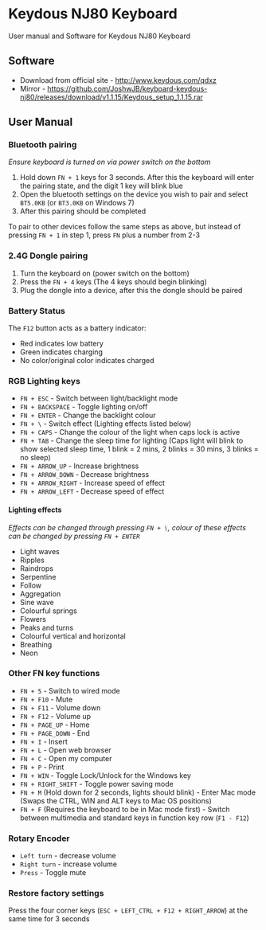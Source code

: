 # Keydous NJ80 Keyboard
User manual and Software for Keydous NJ80 Keyboard 

## Software
- Download from official site - http://www.keydous.com/qdxz
- Mirror - https://github.com/JoshwJB/keyboard-keydous-nj80/releases/download/v1.1.15/Keydous_setup_1.1.15.rar

## User Manual
### Bluetooth pairing
*Ensure keyboard is turned on via power switch on the bottom*
1. Hold down `FN + 1` keys for 3 seconds. After this the keyboard will enter the pairing state, and the digit 1 key will blink blue
2. Open the bluetooth settings on the device you wish to pair and select `BT5.0KB` (or `BT3.0KB` on Windows 7)
3.  After this pairing should be completed

To pair to other devices follow the same steps as above, but instead of pressing `FN + 1` in step 1, press `FN` plus a number from 2-3

### 2.4G Dongle pairing
1. Turn the keyboard on (power switch on the bottom)
2. Press the `FN + 4` keys (The 4 keys should begin blinking)
3. Plug the dongle into a device, after this the dongle should be paired

### Battery Status
The `F12` button acts as a battery indicator:
- Red indicates low battery
- Green indicates charging
- No color/original color indicates charged

### RGB Lighting keys
- `FN + ESC` - Switch between light/backlight mode
- `FN + BACKSPACE` - Toggle lighting on/off
- `FN + ENTER` - Change the backlight colour
- `FN + \` - Switch effect (Lighting effects listed below)
- `FN + CAPS` - Change the colour of the light when caps lock is active
- `FN + TAB` - Change the sleep time for lighting (Caps light will blink to show selected sleep time, 1 blink = 2 mins, 2 blinks = 30 mins, 3 blinks = no sleep)
- `FN + ARROW_UP` - Increase brightness
- `FN + ARROW_DOWN` - Decrease brightness
- `FN + ARROW_RIGHT` - Increase speed of effect
- `FN + ARROW_LEFT` - Decrease speed of effect

#### Lighting effects 
*Effects can be changed through pressing `FN + \`, colour of these effects can be changed by pressing `FN + ENTER`*
- Light waves
- Ripples
- Raindrops
- Serpentine
- Follow
- Aggregation
- Sine wave
- Colourful springs
- Flowers
- Peaks and turns
- Colourful vertical and horizontal
- Breathing
- Neon

### Other FN key functions
- `FN + 5` - Switch to wired mode
- `FN + F10` - Mute
- `FN + F11` - Volume down
- `FN + F12` - Volume up
- `FN + PAGE_UP` - Home
- `FN + PAGE_DOWN` - End
- `FN + I` - Insert
- `FN + L` - Open web browser
- `FN + C` - Open my computer
- `FN + P` - Print
- `FN + WIN` - Toggle Lock/Unlock for the Windows key
- `FN + RIGHT_SHIFT` - Toggle power saving mode
- `FN + M` (Hold down for 2 seconds, lights should blink) - Enter Mac mode (Swaps the CTRL, WIN and ALT keys to Mac OS positions)
- `FN + F` (Requires the keyboard to be in Mac mode first) - Switch between multimedia and standard keys in function key row (`F1 - F12`)

### Rotary Encoder
- `Left turn` - decrease volume
- `Right turn` - increase volume
- `Press` - Toggle mute

### Restore factory settings
Press the four corner keys (`ESC + LEFT_CTRL + F12 + RIGHT_ARROW`) at the same time for 3 seconds 

